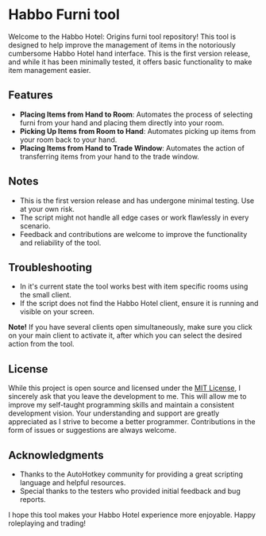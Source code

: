 # Habbo Furni tool
Welcome to the Habbo Hotel: Origins furni tool repository!
This tool is designed to help improve the management of items in the notoriously cumbersome Habbo Hotel hand interface.
This is the first version release, and while it has been minimally tested, it offers basic functionality to make item management easier.

## Features
* **Placing Items from Hand to Room**: Automates the process of selecting furni from your hand and placing them directly into your room.
* **Picking Up Items from Room to Hand**: Automates picking up items from your room back to your hand.
* **Placing Items from Hand to Trade Window**: Automates the action of transferring items from your hand to the trade window.

## Notes
* This is the first version release and has undergone minimal testing. Use at your own risk.
* The script might not handle all edge cases or work flawlessly in every scenario.
* Feedback and contributions are welcome to improve the functionality and reliability of the tool.

## Troubleshooting
* In it's current state the tool works best with item specific rooms using the small client.
* If the script does not find the Habbo Hotel client, ensure it is running and visible on your screen.

 **Note!** If you have several clients open simultaneously, make sure you click on your main client to activate it, after which you can select the desired action from the tool.

## License
While this project is open source and licensed under the [MIT License](https://github.com/jjoonafkin1/habbofurnitool/blob/main/LICENSE), I sincerely ask that you leave the development to me. This will allow me to improve my self-taught programming skills and maintain a consistent development vision. Your understanding and support are greatly appreciated as I strive to become a better programmer. Contributions in the form of issues or suggestions are always welcome.

## Acknowledgments
* Thanks to the AutoHotkey community for providing a great scripting language and helpful resources.
* Special thanks to the testers who provided initial feedback and bug reports.


I hope this tool makes your Habbo Hotel experience more enjoyable. Happy roleplaying and trading!
